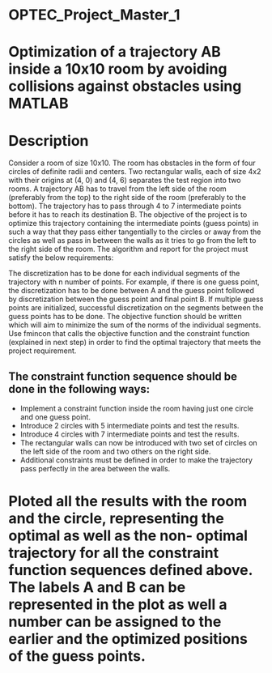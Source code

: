 # OPTEC_Project_Master_1

# Optimization of a trajectory AB inside a 10x10 room by avoiding collisions against obstacles using MATLAB


# Description
Consider a room of size 10x10. The room has obstacles in the form of four circles of definite radii and centers. Two rectangular walls, each of size 4x2 with their origins at (4, 0) and (4, 6) separates the test region into two rooms. A trajectory AB has to travel from the left side of the room (preferably from the top) to the right side of the room (preferably to the bottom). The trajectory has to pass through 4 to 7 intermediate points before it has to reach its destination B. The objective of the project is to optimize this trajectory containing the intermediate points (guess points) in such a way that they pass either tangentially to the circles or away from the circles as well as pass in between the walls as it tries to go from the left to the right side of the room. The algorithm and report for the project must satisfy the below requirements:

The discretization has to be done for each individual segments of the trajectory with n number of points.  For example, if there is one guess point, the discretization has to be done between A and the guess point followed by discretization between the guess point and final point B. If multiple guess points are initialized, successful discretization on the segments between the guess points has to be done.
The objective function should be written which will aim to minimize the sum of the norms of the individual segments.
Use fmincon that calls the objective function and the constraint function (explained in next step) in order to find the optimal trajectory that meets the project requirement.

## The constraint function sequence should be done in the following ways:


  - Implement a constraint function inside the room having just one circle and one guess point.
  - Introduce 2 circles with 5 intermediate points and test the results.
  - Introduce 4 circles with 7 intermediate points and test the results.
  - The rectangular walls can now be introduced with two set of circles on the left side of the room and two others on the right side.
  - Additional constraints must be defined in order to make the trajectory pass perfectly in the area between the walls.
  

# Ploted all the results with the room and the circle, representing the optimal as well as the non- optimal trajectory for all the constraint function sequences defined above. The labels A and B can be represented in the plot as well a number can be assigned to the earlier and the optimized positions of the guess points.
